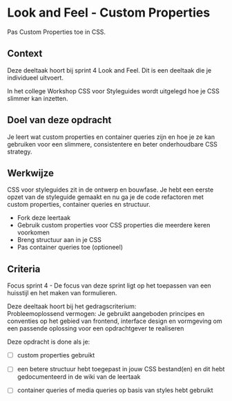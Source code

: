 
# Look and Feel - Custom Properties

Pas Custom Properties toe in CSS.

## Context

Deze deeltaak hoort bij sprint 4 Look and Feel. Dit is een deeltaak die je individueel uitvoert.

In het college Workshop CSS voor Styleguides wordt uitgelegd hoe je CSS slimmer kan inzetten.

## Doel van deze opdracht

Je leert wat custom properties en container queries zijn en hoe je ze kan gebruiken voor een slimmere, consistentere en beter onderhoudbare CSS strategy.


## Werkwijze

CSS voor styleguides zit in de ontwerp en bouwfase. Je hebt een eerste opzet van de styleguide gemaakt en nu ga je de code refactoren met custom properties, container queries en structuur.

- Fork deze leertaak
- Gebruik custom properties voor CSS properties die meerdere keren voorkomen
- Breng structuur aan in je CSS
- Pas container queries toe (optioneel)

## Criteria

Focus sprint 4 - De focus van deze sprint ligt op het toepassen van een huisstijl en het maken van formulieren.

Deze deeltaak hoort bij het gedragscriterium:  
Probleemoplossend vermogen: Je gebruikt aangeboden principes en conventies op het gebied van frontend, interface design en vormgeving om een passende oplossing voor een opdrachtgever te realiseren

Deze opdracht is done als je:

- [ ] custom properties gebruikt
- [ ] een betere structuur hebt toegepast in jouw CSS bestand(en) en dit hebt gedocumenteerd in de wiki van de leertaak
- [ ] container queries of media queries op basis van styles hebt gebruikt

